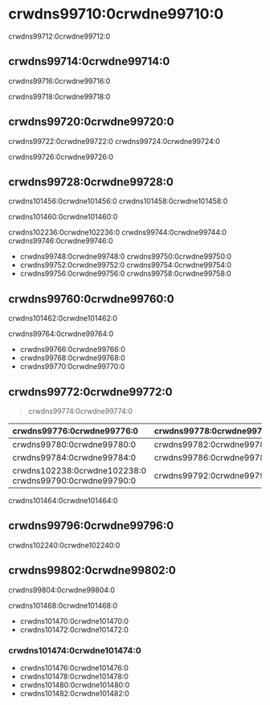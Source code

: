 # crwdns99710:0crwdne99710:0

<p class="description">crwdns99712:0crwdne99712:0</p>

## crwdns99714:0crwdne99714:0

crwdns99716:0crwdne99716:0

crwdns99718:0crwdne99718:0

## crwdns99720:0crwdne99720:0

crwdns99722:0crwdne99722:0 crwdns99724:0crwdne99724:0

crwdns99726:0crwdne99726:0

## crwdns99728:0crwdne99728:0

crwdns101456:0crwdne101456:0 crwdns101458:0crwdne101458:0

crwdns101460:0crwdne101460:0

crwdns102236:0crwdne102236:0 crwdns99744:0crwdne99744:0 crwdns99746:0crwdne99746:0

- crwdns99748:0crwdne99748:0 crwdns99750:0crwdne99750:0
- crwdns99752:0crwdne99752:0 crwdns99754:0crwdne99754:0
- crwdns99756:0crwdne99756:0 crwdns99758:0crwdne99758:0

## crwdns99760:0crwdne99760:0

crwdns101462:0crwdne101462:0

crwdns99764:0crwdne99764:0

- crwdns99766:0crwdne99766:0
- crwdns99768:0crwdne99768:0
- crwdns99770:0crwdne99770:0

## crwdns99772:0crwdne99772:0

> crwdns99774:0crwdne99774:0

| crwdns99776:0crwdne99776:0                              | crwdns99778:0crwdne99778:0 |
|:------------------------------------------------------- |:-------------------------- |
| crwdns99780:0crwdne99780:0                              | crwdns99782:0crwdne99782:0 |
| crwdns99784:0crwdne99784:0                              | crwdns99786:0crwdne99786:0 |
| crwdns102238:0crwdne102238:0 crwdns99790:0crwdne99790:0 | crwdns99792:0crwdne99792:0 |


crwdns101464:0crwdne101464:0

## crwdns99796:0crwdne99796:0

crwdns102240:0crwdne102240:0

## crwdns99802:0crwdne99802:0

crwdns99804:0crwdne99804:0

crwdns101468:0crwdne101468:0

- crwdns101470:0crwdne101470:0
- crwdns101472:0crwdne101472:0

### crwdns101474:0crwdne101474:0

- crwdns101476:0crwdne101476:0
- crwdns101478:0crwdne101478:0
- crwdns101480:0crwdne101480:0
- crwdns101482:0crwdne101482:0